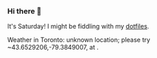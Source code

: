 ### Hi there :wave:

It's Saturday! I might be fiddling with my [dotfiles](https://github.com/bewuethr/dotfiles).

Weather in Toronto: unknown location; please try ~43.6529206,-79.3849007, at .
